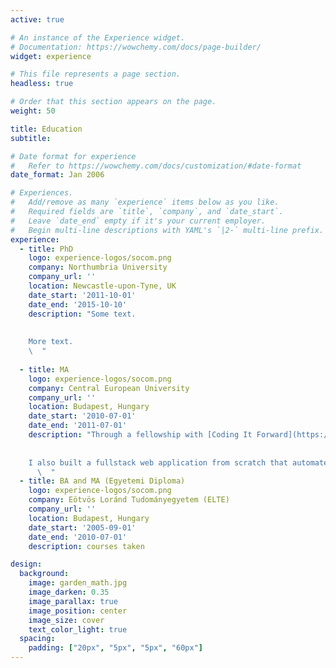 ```yaml
---
active: true

# An instance of the Experience widget.
# Documentation: https://wowchemy.com/docs/page-builder/
widget: experience

# This file represents a page section.
headless: true

# Order that this section appears on the page.
weight: 50

title: Education
subtitle:

# Date format for experience
#   Refer to https://wowchemy.com/docs/customization/#date-format
date_format: Jan 2006

# Experiences.
#   Add/remove as many `experience` items below as you like.
#   Required fields are `title`, `company`, and `date_start`.
#   Leave `date_end` empty if it's your current employer.
#   Begin multi-line descriptions with YAML's `|2-` multi-line prefix.
experience:
  - title: PhD
    logo: experience-logos/socom.png
    company: Northumbria University
    company_url: ''
    location: Newcastle-upon-Tyne, UK
    date_start: '2011-10-01'
    date_end: '2015-10-10'
    description: "Some text.
    
    
    More text.
    \  "
        
  - title: MA
    logo: experience-logos/socom.png
    company: Central European University
    company_url: ''
    location: Budapest, Hungary
    date_start: '2010-07-01'
    date_end: '2011-07-01'
    description: "Through a fellowship with [Coding It Forward](https://www.codingitforward.com/), I worked as a data science intern with the US Special Operations Command. I assisted in the creation of a machine learning model for predictive maintenance on CV-22 helicopters to reduce downtime & improve readiness. 
    
    
    I also built a fullstack web application from scratch that automates the process of verifying inventory data. The tool is expected to save roughly 2,500 man hours and $102,000 annually.
      \  "
  - title: BA and MA (Egyetemi Diploma)
    logo: experience-logos/socom.png
    company: Eötvös Loránd Tudományegyetem (ELTE)
    company_url: ''
    location: Budapest, Hungary
    date_start: '2005-09-01'
    date_end: '2010-07-01'
    description: courses taken

design:
  background:
    image: garden_math.jpg
    image_darken: 0.35
    image_parallax: true
    image_position: center
    image_size: cover
    text_color_light: true
  spacing:
    padding: ["20px", "5px", "5px", "60px"]
---
```

